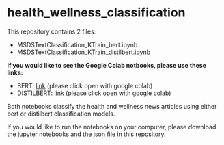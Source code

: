 # health_wellness_classification

This repository contains 2 files:
- MSDSTextClassification_KTrain_bert.ipynb
- MSDSTextClassification_KTrain_distilbert.ipynb

**If you would like to see the Google Colab notbooks, please use these links:**
- BERT: [link](https://drive.google.com/file/d/1mnzxZQqxiCAY6EWVAdjYyRdffBraG7rM/view?usp=sharing) (please click open with google colab)
- DISTILBERT: [link](https://drive.google.com/file/d/1f6o8o6afKyv3Ac36gRj_2eXPLrwl5KRy/view?usp=sharing) (please click open with google colab)

Both notebooks classify the health and wellness news articles using either bert or distilbert classification models.

If you would like to run the notebooks on your computer, please download the jupyter notebooks and the json file in this repository.
